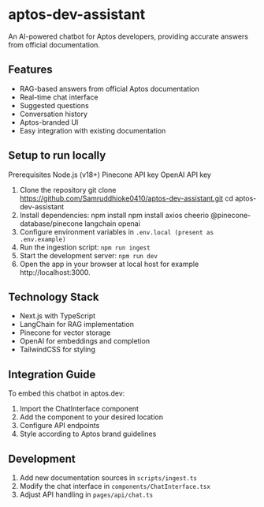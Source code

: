 # aptos-dev-assistant
An AI-powered chatbot for Aptos developers, providing accurate answers from official documentation.

## Features

- RAG-based answers from official Aptos documentation
- Real-time chat interface
- Suggested questions
- Conversation history
- Aptos-branded UI
- Easy integration with existing documentation

## Setup to run locally
Prerequisites
Node.js (v18+)
Pinecone API key
OpenAI API key

1. Clone the repository
   git clone https://github.com/Samruddhioke0410/aptos-dev-assistant.git
   cd aptos-dev-assistant
3. Install dependencies:
   npm install
   npm install axios cheerio @pinecone-database/pinecone langchain openai
5. Configure environment variables in `.env.local (present as .env.example)`
6. Run the ingestion script: `npm run ingest`
7. Start the development server: `npm run dev`
8. Open the app in your browser at local host for example http://localhost:3000.

## Technology Stack

- Next.js with TypeScript
- LangChain for RAG implementation
- Pinecone for vector storage
- OpenAI for embeddings and completion
- TailwindCSS for styling

## Integration Guide

To embed this chatbot in aptos.dev:

1. Import the ChatInterface component
2. Add the component to your desired location
3. Configure API endpoints
4. Style according to Aptos brand guidelines

## Development

1. Add new documentation sources in `scripts/ingest.ts`
2. Modify the chat interface in `components/ChatInterface.tsx`
3. Adjust API handling in `pages/api/chat.ts`
